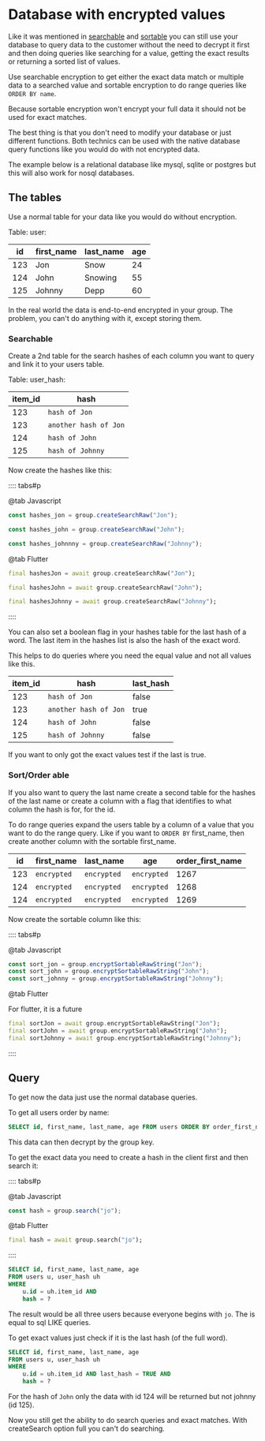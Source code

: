 # Database with encrypted values

Like it was mentioned in [searchable](/guide/e2ee/searchable/) and [sortable](/guide/e2ee/sortable/) 
you can still use your database to query data to the customer without the need to decrypt it first and then doing queries like 
searching for a value, getting the exact results or returning a sorted list of values.

Use searchable encryption to get either the exact data match or multiple data to a searched value 
and sortable encryption to do range queries like `ORDER BY name`.

Because sortable encryption won't encrypt your full data it should not be used for exact matches.

The best thing is that you don't need to modify your database or just different functions. 
Both technics can be used with the native database query functions like you would do with not encrypted data.

The example below is a relational database like mysql, sqlite or postgres but this will also work for nosql databases.

## The tables

Use a normal table for your data like you would do without encryption.

Table: user:

| id  | first_name | last_name | age |
|-----|------------|-----------|-----|
| 123 | Jon        | Snow      | 24  |
| 124 | John       | Snowing   | 55  |
| 125 | Johnny     | Depp      | 60  |

In the real world the data is end-to-end encrypted in your group. The problem, you can't do anything with it, except storing them.

### Searchable

Create a 2nd table for the search hashes of each column you want to query and link it to your users table.

Table: user_hash:

| item_id | hash                  |
|---------|-----------------------|
| 123     | `hash of Jon`         |
| 123     | `another hash of Jon` |
| 124     | `hash of John`        |
| 125     | `hash of Johnny`      |

Now create the hashes like this:

:::: tabs#p

@tab Javascript

```ts
const hashes_jon = group.createSearchRaw("Jon");

const hashes_john = group.createSearchRaw("John");

const hashes_johnnny = group.createSearchRaw("Johnny");
```

@tab Flutter

```dart
final hashesJon = await group.createSearchRaw("Jon");

final hashesJohn = await group.createSearchRaw("John");

final hashesJohnny = await group.createSearchRaw("Johnny");

```

::::

You can also set a boolean flag in your hashes table for the last hash of a word.
The last item in the hashes list is also the hash of the exact word.

This helps to do queries where you need the equal value and not all values like this.

| item_id | hash                  | last_hash |
|---------|-----------------------|-----------|
| 123     | `hash of Jon`         | false     |
| 123     | `another hash of Jon` | true      |
| 124     | `hash of John`        | false     |
| 125     | `hash of Johnny`      | false     |

If you want to only got the exact values test if the last is true.

### Sort/Order able

If you also want to query the last name create a second table for the hashes of the last name 
or create a column with a flag that identifies to what column the hash is for, for the id.

To do range queries expand the users table by a column of a value that you want to do the range query. Like if you want to `ORDER BY` first_name, 
then create another column with the sortable first_name.

| id  | first_name  | last_name   | age         | order_first_name |
|-----|-------------|-------------|-------------|------------------|
| 123 | `encrypted` | `encrypted` | `encrypted` | 1267             |
| 124 | `encrypted` | `encrypted` | `encrypted` | 1268             |               
| 124 | `encrypted` | `encrypted` | `encrypted` | 1269             |

Now create the sortable column like this:

:::: tabs#p

@tab Javascript

```ts
const sort_jon = group.encryptSortableRawString("Jon");
const sort_john = group.encryptSortableRawString("John");
const sort_johnny = group.encryptSortableRawString("Johnny");
```

@tab Flutter

For flutter, it is a future

```dart
final sortJon = await group.encryptSortableRawString("Jon");
final sortJohn = await group.encryptSortableRawString("John");
final sortJohnny = await group.encryptSortableRawString("Johnny");
```

::::


## Query

To get now the data just use the normal database queries.

To get all users order by name:

```sql
SELECT id, first_name, last_name, age FROM users ORDER BY order_first_name
```

This data can then decrypt by the group key.

To get the exact data you need to create a hash in the client first and then search it:

:::: tabs#p

@tab Javascript

```ts
const hash = group.search("jo");
```

@tab Flutter

```dart
final hash = await group.search("jo");
```

::::

```sql
SELECT id, first_name, last_name, age 
FROM users u, user_hash uh 
WHERE 
    u.id = uh.item_id AND 
    hash = ?
```

The result would be all three users because everyone begins with `jo`. The is equal to sql LIKE queries.

To get exact values just check if it is the last hash (of the full word).

```sql
SELECT id, first_name, last_name, age 
FROM users u, user_hash uh 
WHERE 
    u.id = uh.item_id AND last_hash = TRUE AND
    hash = ?
```

For the hash of `John` only the data with id 124 will be returned but not johnny (id 125).

Now you still get the ability to do search queries and exact matches. With createSearch option full you can't do searching.